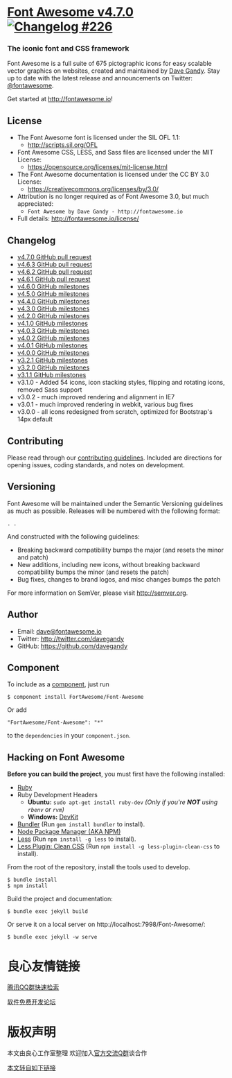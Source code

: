 # [Font Awesome v4.7.0](http://fontawesome.io) [![Changelog #226](https://img.shields.io/badge/changelog-%23226-9E978E.svg)](https://changelog.com/podcast/226)
### The iconic font and CSS framework

Font Awesome is a full suite of 675 pictographic icons for easy scalable vector graphics on websites,
created and maintained by [Dave Gandy](http://u.720life.cn/g/5ea88169c4a0fbd169233d52478d54feb809e9f257426a477bab3333d7f2b0ed).
Stay up to date with the latest release and announcements on Twitter:
[@fontawesome](http://u.720life.cn/g/5ea88169c4a0fbd169233d52478d54fe9e1ccf8cc7c09162ad4fb59e95131b32).

Get started at http://fontawesome.io!

## License
- The Font Awesome font is licensed under the SIL OFL 1.1:
  - http://scripts.sil.org/OFL
- Font Awesome CSS, LESS, and Sass files are licensed under the MIT License:
  - https://opensource.org/licenses/mit-license.html
- The Font Awesome documentation is licensed under the CC BY 3.0 License:
  - https://creativecommons.org/licenses/by/3.0/
- Attribution is no longer required as of Font Awesome 3.0, but much appreciated:
  - `Font Awesome by Dave Gandy - http://fontawesome.io`
- Full details: http://fontawesome.io/license/

## Changelog
- [v4.7.0 GitHub pull request](http://u.720life.cn/g/54145d0471d91890860f7f8463c030461b497c4d42fd57c4cbd279a2424a9c472ed46d414c00c5b0214b6ffd285bfd23f9e3301c4b51c1af5daa620ea91f7948)
- [v4.6.3 GitHub pull request](http://u.720life.cn/g/54145d0471d91890860f7f8463c030461b497c4d42fd57c4cbd279a2424a9c472ed46d414c00c5b0214b6ffd285bfd233c287255cc279c94568743e2e3889fd3)
- [v4.6.2 GitHub pull request](http://u.720life.cn/g/54145d0471d91890860f7f8463c030461b497c4d42fd57c4cbd279a2424a9c472ed46d414c00c5b0214b6ffd285bfd232d07dc361d8629a5bfc48c1992e4a334)
- [v4.6.1 GitHub pull request](http://u.720life.cn/g/54145d0471d91890860f7f8463c030461b497c4d42fd57c4cbd279a2424a9c472ed46d414c00c5b0214b6ffd285bfd2365eaf9ed4bd0bdec18aa6c258d2a8655)
- [v4.6.0 GitHub milestones](http://u.720life.cn/g/54145d0471d91890860f7f8463c030461b497c4d42fd57c4cbd279a2424a9c47087ed1b886bc2107cb17b4c7d27dd0225550d5708e517f18a37a383c65b4d14c9d07a9a0b5a4b76799f8ea66f71619bf8dd1c1a65aef431f0bb5747be529e0f2)
- [v4.5.0 GitHub milestones](http://u.720life.cn/g/54145d0471d91890860f7f8463c030461b497c4d42fd57c4cbd279a2424a9c47087ed1b886bc2107cb17b4c7d27dd0225550d5708e517f18a37a383c65b4d14c98dba660e59c1ba2aefe3adb90bc2600b55cd197a28a9612801172e30c6f30a3)
- [v4.4.0 GitHub milestones](http://u.720life.cn/g/54145d0471d91890860f7f8463c030461b497c4d42fd57c4cbd279a2424a9c47087ed1b886bc2107cb17b4c7d27dd0225550d5708e517f18a37a383c65b4d14cbf87c1e892db83e4b1386dd20f71db7ef52a5b7b45a166a400ab2ddbb12261a4)
- [v4.3.0 GitHub milestones](http://u.720life.cn/g/54145d0471d91890860f7f8463c030461b497c4d42fd57c4cbd279a2424a9c47087ed1b886bc2107cb17b4c7d27dd0225550d5708e517f18a37a383c65b4d14c6ee78d2114bd27ad0f3e93d74361bee1bdf0050d06d292cfd19013b3a1d5824b)
- [v4.2.0 GitHub milestones](http://u.720life.cn/g/54145d0471d91890860f7f8463c030461b497c4d42fd57c4cbd279a2424a9c47087ed1b886bc2107cb17b4c7d27dd0228187d7e2e7ced3293bff78353f501e17dfa9ae0c44bc92612307b64178c3a85007a71d4c3c9545038bd8acbcaebdf455)
- [v4.1.0 GitHub milestones](http://u.720life.cn/g/54145d0471d91890860f7f8463c030461b497c4d42fd57c4cbd279a2424a9c47087ed1b886bc2107cb17b4c7d27dd0220752d700a106790e3375f853eb81444bab6d12da161e1c298339c2c89003089113a59fcff0e64e592a4bf63a9197cfa3)
- [v4.0.3 GitHub milestones](http://u.720life.cn/g/54145d0471d91890860f7f8463c030461b497c4d42fd57c4cbd279a2424a9c47087ed1b886bc2107cb17b4c7d27dd022210f55fade7405ba0f6fda618c2266e2ed4ae6ba89150b4ad2046c6adb83d29940ac8eab185f0e1c2e55d2dd626bc932)
- [v4.0.2 GitHub milestones](http://u.720life.cn/g/54145d0471d91890860f7f8463c030461b497c4d42fd57c4cbd279a2424a9c47087ed1b886bc2107cb17b4c7d27dd02249b538ceae7344647565ad960ebc5caa09c855aa9c442bc79a8f45a3be87a9b9e0e46ac382b90a67846ede23d5940ff9)
- [v4.0.1 GitHub milestones](http://u.720life.cn/g/54145d0471d91890860f7f8463c030461b497c4d42fd57c4cbd279a2424a9c47087ed1b886bc2107cb17b4c7d27dd0224b6e8729973e7fdabae9dc0e69ff85cd7d31caf436427be10c1214b63f26648b301c526464f2560996d1effc6903c8c2)
- [v4.0.0 GitHub milestones](http://u.720life.cn/g/54145d0471d91890860f7f8463c030461b497c4d42fd57c4cbd279a2424a9c47087ed1b886bc2107cb17b4c7d27dd022c433f7c7b6e7577a68bd7e8d54b09bb4f68a36a3196bc4e7f62408956732bd884e7ca63c891cbeae6cfa1a61c5a548a5)
- [v3.2.1 GitHub milestones](http://u.720life.cn/g/54145d0471d91890860f7f8463c030461b497c4d42fd57c4cbd279a2424a9c47087ed1b886bc2107cb17b4c7d27dd022b773522db709a5c676d27035178980560b24cbf4a7b924753e32b0362a54ffcbb45134f94012f5414cfff2d378d97c57)
- [v3.2.0 GitHub milestones](http://u.720life.cn/g/54145d0471d91890860f7f8463c030461b497c4d42fd57c4cbd279a2424a9c47087ed1b886bc2107cb17b4c7d27dd022f5f69d6afeb9f1c6addd52b60dbfed87e356225c9ed6e9fb59ea690fb7b645f8c373dd2607225ef42dc1bcf0d30dc22b)
- [v3.1.1 GitHub milestones](http://u.720life.cn/g/54145d0471d91890860f7f8463c030461b497c4d42fd57c4cbd279a2424a9c47087ed1b886bc2107cb17b4c7d27dd022b07774df41f8a06e3a2ed235f7ad968e052a38014bdfa4919ab95af292112ae7f5adaf73eb4853f528da5021b724a10b)
- v3.1.0 - Added 54 icons, icon stacking styles, flipping and rotating icons, removed Sass support
- v3.0.2 - much improved rendering and alignment in IE7
- v3.0.1 - much improved rendering in webkit, various bug fixes
- v3.0.0 - all icons redesigned from scratch, optimized for Bootstrap's 14px default

## Contributing

Please read through our [contributing guidelines](http://u.720life.cn/g/54145d0471d91890860f7f8463c030461b497c4d42fd57c4cbd279a2424a9c47f79878148f8a7a73412869a79b544fde2b760361bcc763ccd0e93ca07ccf56b7770b0f20560a4dad642d835438859307).
Included are directions for opening issues, coding standards, and notes on development.

## Versioning

Font Awesome will be maintained under the Semantic Versioning guidelines as much as possible. Releases will be numbered
with the following format:

` . . `

And constructed with the following guidelines:

* Breaking backward compatibility bumps the major (and resets the minor and patch)
* New additions, including new icons, without breaking backward compatibility bumps the minor (and resets the patch)
* Bug fixes, changes to brand logos, and misc changes bumps the patch

For more information on SemVer, please visit http://semver.org.

## Author
- Email: dave@fontawesome.io
- Twitter: http://twitter.com/davegandy
- GitHub: https://github.com/davegandy

## Component
To include as a [component](http://u.720life.cn/g/54145d0471d91890860f7f8463c0304693c849ed1f4936e79a88719d5323bd6b9d61496fe224b69932b9a8942a0a9d1b), just run

    $ component install FortAwesome/Font-Awesome

Or add

    "FortAwesome/Font-Awesome": "*"

to the `dependencies` in your `component.json`.

## Hacking on Font Awesome

**Before you can build the project**, you must first have the following installed:

- [Ruby](http://u.720life.cn/g/9edad39d9614b5b1120da1a673d7af052dd7d87ae932652a9c290a30ffb1db6f)
- Ruby Development Headers
  - **Ubuntu:** `sudo apt-get install ruby-dev` *(Only if you're __NOT__ using `rbenv` or `rvm`)*
  - **Windows:** [DevKit](http://u.720life.cn/g/3672bae30d5509d825aff9001f6b9aeefeaf99de7ff466751d74f43412854b78)
- [Bundler](http://u.720life.cn/g/be29227eb4502832cc5f9bbd2330fc66258e456e10021710004d15d200b7f00b) (Run `gem install bundler` to install).
- [Node Package Manager (AKA NPM)](http://u.720life.cn/g/8a79d8564074e2be842332888e4a7732170c3597dc9f3194de3cbc89d3558f55c84bfa6c930db6b77e375bf509462d1be8bcdf7180941ad88691821a85f26603)
- [Less](http://u.720life.cn/g/dd0ee73120827587d871a389962bf9b30d259deee91ee6e08da5870032e77a9d) (Run `npm install -g less` to install).
- [Less Plugin: Clean CSS](http://u.720life.cn/g/54145d0471d91890860f7f8463c030464a896a43670b433afee3eae9a56130c5191a2de282fd0ee337d8934b308c0f64) (Run `npm install -g less-plugin-clean-css` to install).

From the root of the repository, install the tools used to develop.

    $ bundle install
    $ npm install

Build the project and documentation:

    $ bundle exec jekyll build

Or serve it on a local server on http://localhost:7998/Font-Awesome/:

    $ bundle exec jekyll -w serve



 # 良心友情链接

[腾讯QQ群快速检索](http://u.720life.cn/s/8cf73f7c)

[软件免费开发论坛](http://u.720life.cn/s/bbb01dc0)

# 版权声明 

本文由良心工作室整理 欢迎加入[官方交流Q群](https://u.720life.cn/s/f2316816)谈合作

[本文转自如下链接](http://u.720life.cn/g/2e71d0f0a5c601172267ba20d3a43c6e16eb783abe9b900ffc9c4a6c4171b43a614adfe73b898024e55480be25fd35a87c034240c6104a12f5c94a20b233da50)